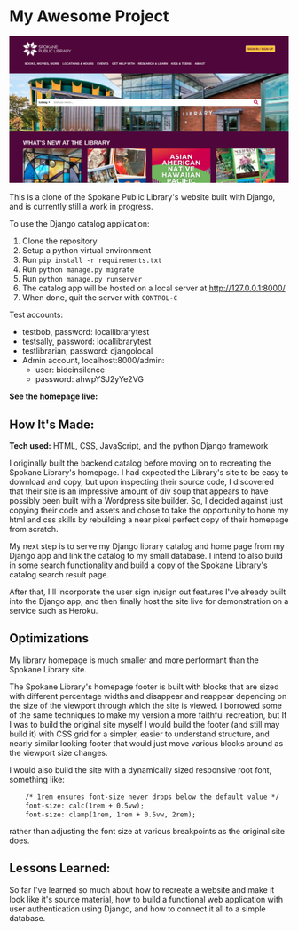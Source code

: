 # My Awesome Project
![Spokane Public Library](my-SPL-homepage.png)

This is a clone of the Spokane Public Library's website built with Django,
and is currently still a work in progress.

To use the Django catalog application:
1. Clone the repository
2. Setup a python virtual environment
3. Run `pip install -r requirements.txt`
4. Run `python manage.py migrate`
5. Run `python manage.py runserver`
6. The catalog app will be hosted on a local server at http://127.0.0.1:8000/
7. When done, quit the server with `CONTROL-C`

Test accounts:
- testbob, password: locallibrarytest
- testsally, password: locallibrarytest
- testlibrarian, password: djangolocal
- Admin account, localhost:8000/admin:
    - user: bideinsilence
    - password: ahwpYSJ2yYe2VG

**See the homepage live:** 


## How It's Made:

**Tech used:** HTML, CSS, JavaScript, and the python Django framework

I originally built the backend catalog before moving on to recreating the
Spokane Library's homepage. I had expected the Library's site to be easy to
download and copy, but upon inspecting their source code, I discovered that
their site is an impressive amount of div soup that appears to have possibly
been built with a Wordpress site builder. So, I decided against just copying
their code and assets and chose to take the opportunity to hone my html and css
skills by rebuilding a near pixel perfect copy of their homepage from scratch.

My next step is to serve my Django library catalog and home page from my Django
app and link the catalog to my small database. I intend to also build in some
search functionality and build a copy of the Spokane Library's catalog search
result page.

After that, I'll incorporate the user sign in/sign out features I've already
built into the Django app, and then finally host the site live for demonstration
on a service such as Heroku.


## Optimizations
My library homepage is much smaller and more performant than the Spokane Library
site.

The Spokane Library's homepage footer is built with blocks that are sized with
different percentage widths and disappear and reappear depending on the size of
the viewport through which the site is viewed. I borrowed some of the same
techniques to make my version a more faithful recreation, but If I was to build
the original site myself I would build the footer (and still may build it) with
CSS grid for a simpler, easier to understand structure, and nearly similar
looking footer that would just move various blocks around as the viewport size
changes.

I would also build the site with a dynamically sized responsive root font,
something like: 
```
    /* 1rem ensures font-size never drops below the default value */
    font-size: calc(1rem + 0.5vw);
    font-size: clamp(1rem, 1rem + 0.5vw, 2rem);
```
rather than adjusting the font size at various breakpoints as the original site
does.


## Lessons Learned:

So far I've learned so much about how to recreate a website and make it look
like it's source material, how to build a functional web application with user
authentication using Django, and how to connect it all to a simple database.


